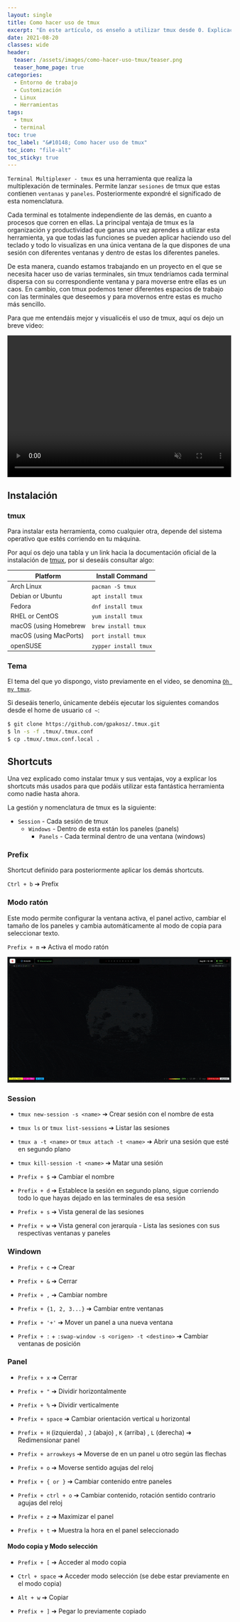 ```yaml
---
layout: single
title: Como hacer uso de tmux
excerpt: "En este artículo, os enseño a utilizar tmux desde 0. Explicación de que es tmux, su instalación y correcta utilización."
date: 2021-08-20
classes: wide
header:
  teaser: /assets/images/como-hacer-uso-tmux/teaser.png
  teaser_home_page: true
categories:
  - Entorno de trabajo
  - Customización
  - Linux
  - Herramientas
tags:
  - tmux
  - terminal
toc: true
toc_label: "&#10148; Como hacer uso de tmux"
toc_icon: "file-alt"
toc_sticky: true
---
```


<style type="text/css">
    .video-container {
        position: relative;
        padding-bottom: 56.25%;
        padding-top: 35px;
        height: 0;
        overflow: hidden;
    }
    .video-container video {
        position: absolute;
        top:0;
        left: 0;
        width: 100%;
        height: 100%;
    }
</style>

`Terminal Multiplexer - tmux` es una herramienta que realiza la multiplexación de terminales. Permite lanzar `sesiones` de tmux que estas contienen `ventanas` y `paneles`. Posteriormente expondré el significado de esta nomenclatura.

Cada terminal es totalmente independiente de las demás, en cuanto a procesos que corren en ellas. La principal ventaja de tmux es la organización y productividad que ganas una vez aprendes a utilizar esta herramienta, ya que todas las funciones se pueden aplicar haciendo uso del teclado y todo lo visualizas en una única ventana de la que dispones de una sesión con diferentes ventanas y dentro de estas los diferentes paneles.

De esta manera, cuando estamos trabajando en un proyecto en el que se necesita hacer uso de varias terminales, sin tmux tendríamos cada terminal dispersa con su correspondiente ventana y para moverse entre ellas es un caos. En cambio, con tmux podemos tener diferentes espacios de trabajo con las terminales que deseemos y para movernos entre estas es mucho más sencillo.

Para que me entendáis mejor y visualicéis el uso de tmux, aquí os dejo un breve video:

<div class="video-container">
    <video autoplay muted controls allowfullscreen frameborder="0" >
        <source src="/assets/images/como-hacer-uso-tmux/uso_tmux.mp4" type="video/mp4">
    </video>
</div>

## Instalación

### tmux

Para instalar esta herramienta, como cualquier otra, depende del sistema operativo que estés corriendo en tu máquina. 

Por aquí os dejo una tabla y un link hacia la documentación oficial de la instalación de [tmux](https://github.com/tmux/tmux/wiki/Installing#from-source-tarball), por si deseáis consultar algo:


<table role="table">
    <thead>
        <tr>
            <th>Platform</th>
            <th>Install Command</th>
        </tr>
    </thead>
    <tbody>
        <tr>
            <td>Arch Linux</td>
            <td><code>pacman -S tmux</code></td>
        </tr>
        <tr>
            <td>Debian or Ubuntu</td>
            <td><code>apt install tmux</code></td>
        </tr>
        <tr>
            <td>Fedora</td>
            <td><code>dnf install tmux</code></td>
        </tr>
        <tr>
            <td>RHEL or CentOS</td>
            <td><code>yum install tmux</code></td>
        </tr>
        <tr>
            <td>macOS (using Homebrew</td>
            <td><code>brew install tmux</code></td>
        </tr>
        <tr>
            <td>macOS (using MacPorts)</td>
            <td><code>port install tmux</code></td>
        </tr>
        <tr>
            <td>openSUSE</td>
            <td><code>zypper install tmux</code></td>
        </tr>
    </tbody>
</table>


### Tema

El tema del que yo dispongo, visto previamente en el video, se denomina [`Oh my tmux`](https://github.com/gpakosz/.tmux).

Si deseáis tenerlo, únicamente debéis ejecutar los siguientes comandos desde el home de usuario `cd ~`:

```bash
$ git clone https://github.com/gpakosz/.tmux.git
$ ln -s -f .tmux/.tmux.conf
$ cp .tmux/.tmux.conf.local .
```


## Shortcuts
Una vez explicado como instalar tmux y sus ventajas, voy a explicar los shortcuts más usados para que podáis utilizar esta fantástica herramienta como nadie hasta ahora.

La gestión y nomenclatura de tmux es la siguiente:

- `Session` - Cada sesión de tmux
	- `Windows` - Dentro de esta están los paneles (panels)
		- `Panels` - Cada terminal dentro de una ventana (windows)

### Prefix
Shortcut definido para posteriormente aplicar los demás shortcuts.

`Ctrl + b` &#10132; Prefix

### Modo ratón
Este modo permite configurar la ventana activa, el panel activo, cambiar el tamaño de los paneles y cambia automáticamente al modo de copia para seleccionar texto.

`Prefix + m` &#10132; Activa el modo ratón

<div align="center">
    <img src="/assets/images/como-hacer-uso-tmux/mouse_mode.gif">
</div>

### Session

- `tmux new-session -s <name>` &#10132; Crear sesión con el nombre de esta 
- `tmux ls` or `tmux list-sessions` &#10132; Listar las sesiones
- `tmux a -t <name>` or `tmux attach -t <name>` &#10132; Abrir una sesión que esté en segundo plano
- `tmux kill-session -t <name>` &#10132; Matar una sesión

- `Prefix + $` &#10132; Cambiar el nombre
- `Prefix + d` &#10132; Establece la sesión en segundo plano, sigue corriendo todo lo que hayas dejado en las terminales de esa sesión
- `Prefix + s` &#10132; Vista general de las sesiones
- `Prefix + w` &#10132; Vista general con jerarquía - Lista las sesiones con sus respectivas ventanas y paneles


### Windown

- `Prefix + c` &#10132; Crear

- `Prefix + &` &#10132; Cerrar

- `Prefix + ,` &#10132; Cambiar nombre

- `Prefix + {1, 2, 3...}` &#10132; Cambiar entre ventanas

- `Prefix + '+'` &#10132; Mover un panel a una nueva ventana

- `Prefix + :` + `:swap-window -s <origen> -t <destino>` &#10132; Cambiar ventanas de posición


### Panel

- `Prefix + x` &#10132; Cerrar

- `Prefix + "` &#10132; Dividir horizontalmente

- `Prefix + %` &#10132; Dividir verticalmente

- `Prefix + space` &#10132; Cambiar orientación vertical u horizontal

- `Prefix + H` (izquierda) , `J` (abajo) , `K` (arriba) , `L` (derecha) &#10132; Redimensionar panel

- `Prefix + arrowkeys` &#10132; Moverse de en un panel u otro según las flechas

- `Prefix + o` &#10132; Moverse sentido agujas del reloj

- `Prefix + { or }` &#10132; Cambiar contenido entre paneles

- `Prefix + ctrl + o` &#10132; Cambiar contenido, rotación sentido contrario agujas del reloj

- `Prefix + z` &#10132; Maximizar el panel

- `Prefix + t` &#10132; Muestra la hora en el panel seleccionado

#### Modo copia y Modo selección

- `Prefix + [` &#10132; Acceder al modo copia

- `Ctrl + space` &#10132; Acceder modo selección (se debe estar previamente en el modo copia)

- `Alt + w` &#10132; Copiar

- `Prefix + ]` &#10132; Pegar lo previamente copiado